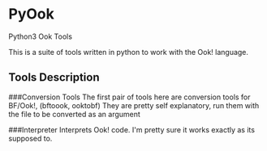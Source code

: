 # PyOok
Python3 Ook Tools

This is a suite of tools written in python to work with the Ook! language.

## Tools Description

###Conversion Tools
The first pair of tools here are conversion tools for BF/Ook!, (bftoook, ooktobf)
They are pretty self explanatory, run them with the file to be converted as an argument

###Interpreter
Interprets Ook! code. I'm pretty sure it works exactly as its supposed to.
